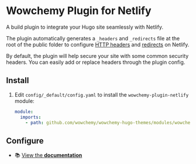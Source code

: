 # Wowchemy Plugin for Netlify

A build plugin to integrate your Hugo site seamlessly with Netlify.

The plugin automatically generates a `_headers` and `_redirects` file at the root of the public folder to configure [HTTP headers](https://www.netlify.com/docs/headers-and-basic-auth/) and [redirects](https://www.netlify.com/docs/redirects/) on Netlify.

By default, the plugin will help secure your site with some common security headers. You can easily add or replace headers through the plugin config.

## Install

1. Edit `config/_default/config.yaml` to install the `wowchemy-plugin-netlify` module:

   ```yaml
   module:
     imports:
       - path: github.com/wowchemy/wowchemy-hugo-themes/modules/wowchemy-plugin-netlify
   ```

## Configure

- 📚 [View the **documentation**](https://wowchemy.com/docs/hugo-tutorials/security/)
